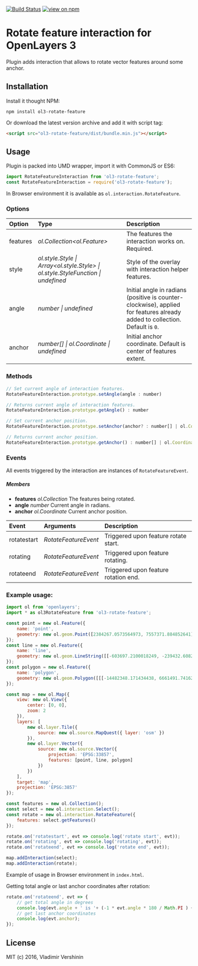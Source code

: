 [![Build Status](https://travis-ci.org/ghettovoice/ol3-rotate-feature.svg?branch=master)](https://travis-ci.org/ghettovoice/ol3-rotate-feature)
[![view on npm](http://img.shields.io/npm/v/ol3-rotate-feature.svg)](https://www.npmjs.org/package/ol3-rotate-feature)

# Rotate feature interaction for OpenLayers 3

Plugin adds interaction that allows to rotate vector features around some anchor.

## Installation

Install it thought NPM:

```shell
npm install ol3-rotate-feature
```

Or download the latest version archive and add it with script tag:

```html
<script src="ol3-rotate-feature/dist/bundle.min.js"></script>
```

## Usage

Plugin is packed into UMD wrapper, import it with CommonJS or ES6:
                                 
```js
import RotateFeatureInteraction from 'ol3-rotate-feature';
const RotateFeatureInteraction = require('ol3-rotate-feature');
```

In Browser environment it is available as `ol.interaction.RotateFeature`.

### Options

| Option         | Type                                                                                               | Description                                                                                                                 |
|:---------------|:---------------------------------------------------------------------------------------------------|:----------------------------------------------------------------------------------------------------------------------------|
| features       | _ol.Collection<ol.Feature>_                                                                        | The features the interaction works on. Required.                                                                            |
| style          | _ol.style.Style &#124; Array&lt;ol.style.Style&gt; &#124; ol.style.StyleFunction &#124; undefined_ | Style of the overlay with interaction helper features.                                                                      |
| angle          | _number &#124; undefined_                                                                          | Initial angle in radians (positive is counter-clockwise), applied for features already added to collection. Default is `0`. |
| anchor         | _number[] &#124; ol.Coordinate &#124; undefined_                                                   | Initial anchor coordinate. Default is center of features extent.                                                            |

### Methods

```js
// Set current angle of interaction features.
RotateFeatureInteraction.prototype.setAngle(angle : number)
```

```js
// Returns current angle of interaction features.
RotateFeatureInteraction.prototype.getAngle() : number
```

```js
// Set current anchor position.
RotateFeatureInteraction.prototype.setAnchor(anchor? : number[] | ol.Coordinate)
```

```js
// Returns current anchor position.
RotateFeatureInteraction.prototype.getAnchor() : number[] | ol.Coordinate | undefined 
```

### Events

All events triggered by the interaction are instances of `RotateFeatureEvent`.

##### Members

- **features**    _ol.Collection_     The features being rotated.
- **angle**       _number_            Current angle in radians.
- **anchor**      _ol.Coordinate_     Current anchor position.

| Event       | Arguments            | Description                          |
|:------------|:---------------------|:-------------------------------------|
| rotatestart | _RotateFeatureEvent_ | Triggered upon feature rotate start. |
| rotating    | _RotateFeatureEvent_ | Triggered upon feature rotating.     |
| rotateend   | _RotateFeatureEvent_ | Triggered upon feature rotation end. |

### Example usage:

```js
import ol from 'openlayers';
import * as ol3RotateFeature from 'ol3-rotate-feature';

const point = new ol.Feature({
    name: 'point',
    geometry: new ol.geom.Point([2384267.0573564973, 7557371.884852641])
});
const line = new ol.Feature({
    name: 'line',
    geometry: new ol.geom.LineString([[-603697.2100018249, -239432.60826165066], [4190433.20404443, 2930563.8287811787]])
});
const polygon = new ol.Feature({
    name: 'polygon',
    geometry: new ol.geom.Polygon([[[-14482348.171434438, 6661491.741627443], [-9541458.663080638, 6221214.458704827], [-11473786.738129886, 3300708.4819848104], [-14482348.171434438, 6661491.741627443]]])
});

const map = new ol.Map({
    view: new ol.View({
        center: [0, 0],
        zoom: 2
    }),
    layers: [
        new ol.layer.Tile({
            source: new ol.source.MapQuest({ layer: 'osm' })
        }),
        new ol.layer.Vector({
            source: new ol.source.Vector({
                projection: 'EPSG:33857',
                features: [point, line, polygon]
            })
        })
    ],
    target: 'map',
    projection: 'EPSG:3857'
});

const features = new ol.Collection();
const select = new ol.interaction.Select();
const rotate = new ol.interaction.RotateFeature({
    features: select.getFeatures()
});

rotate.on('rotatestart', evt => console.log('rotate start', evt));
rotate.on('rotating', evt => console.log('rotating', evt));
rotate.on('rotateend', evt => console.log('rotate end', evt));

map.addInteraction(select);
map.addInteraction(rotate);
```

Example of usage in Browser environment in `index.html`.

Getting total angle or last anchor coordinates after rotation:

```js
rotate.on('rotateend', evt => {
    // get total angle in degrees
    console.log(evt.angle + ' is '+ (-1 * evt.angle * 180 / Math.PI ) + '°');
    // get last anchor coordinates
    console.log(evt.anchor);
});
```

## License

MIT (c) 2016, Vladimir Vershinin
